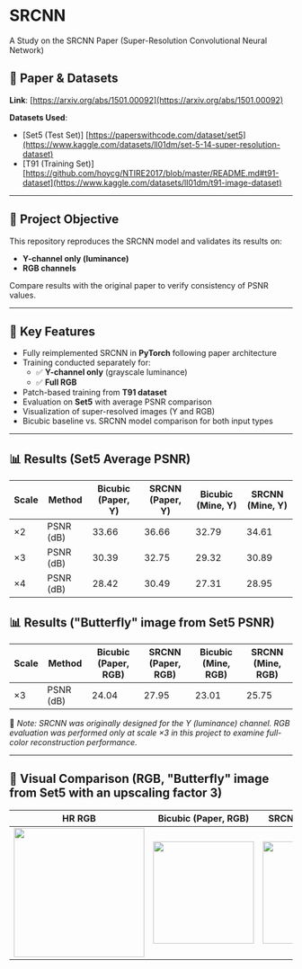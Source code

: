 # SRCNN
A Study on the SRCNN Paper (Super-Resolution Convolutional Neural Network)

## 📄 Paper & Datasets
**Link**: [https://arxiv.org/abs/1501.00092](https://arxiv.org/abs/1501.00092)

**Datasets Used**:
- [Set5 (Test Set)] [https://paperswithcode.com/dataset/set5](https://www.kaggle.com/datasets/ll01dm/set-5-14-super-resolution-dataset)
- [T91 (Training Set)] [https://github.com/hoycg/NTIRE2017/blob/master/README.md#t91-dataset](https://www.kaggle.com/datasets/ll01dm/t91-image-dataset)
  
---

## 📌 Project Objective
This repository reproduces the SRCNN model and validates its results on:
- **Y-channel only (luminance)**
- **RGB channels**

Compare results with the original paper to verify consistency of PSNR values.

---

## 🧪 Key Features
- Fully reimplemented SRCNN in **PyTorch** following paper architecture  
- Training conducted separately for:
  - ✅ **Y-channel only** (grayscale luminance)
  - ✅ **Full RGB**  
- Patch-based training from **T91 dataset**  
- Evaluation on **Set5** with average PSNR comparison  
- Visualization of super-resolved images (Y and RGB)  
- Bicubic baseline vs. SRCNN model comparison for both input types  

---

## 📊 Results (Set5 Average PSNR)

| Scale | Method        | Bicubic (Paper, Y) | SRCNN (Paper, Y) | Bicubic (Mine, Y) | SRCNN (Mine, Y) |
|-------|---------------|--------------------|------------------|-------------------|-----------------|
| ×2    | PSNR (dB)     | 33.66              | 36.66            | 32.79             | 34.61           | 
| ×3    | PSNR (dB)     | 30.39              | 32.75            | 29.32             | 30.89           | 
| ×4    | PSNR (dB)     | 28.42              | 30.49            | 27.31             | 28.95           |

## 📊 Results ("Butterfly" image from Set5 PSNR)

| Scale | Method        | Bicubic (Paper, RGB) | SRCNN (Paper, RGB) | Bicubic (Mine, RGB) | SRCNN (Mine, RGB) |
|-------|---------------|----------------------|--------------------|---------------------|-------------------|
| ×3    | PSNR (dB)     | 24.04                | 27.95              | 23.01               | 25.75             |

📎 *Note: SRCNN was originally designed for the Y (luminance) channel. 
RGB evaluation was performed only at scale ×3 in this project to examine full-color reconstruction performance.*

---

## 📸 Visual Comparison (RGB, "Butterfly" image from Set5 with an upscaling factor 3)
| HR RGB | Bicubic (Paper, RGB) | SRCNN (Paper, RGB) | Bicubic (Mine, RGB) | SRCNN (Mine, RGB) |
|--------|----------------------|--------------------|---------------------|-------------------|
| <img width="232" height="230" src="https://github.com/user-attachments/assets/335bb81a-215b-4a81-a77a-5628bd4a39f6" /> | <img width="179" height="182" src="https://github.com/user-attachments/assets/d814d356-b2ae-42b9-b702-2e2b61b0ef59" /> | <img width="181" height="182" src="https://github.com/user-attachments/assets/00555592-97ec-4d1c-bd8b-aa30704c9f35" /> | <img width="230" height="230" src="https://github.com/user-attachments/assets/2b15b843-5f74-487f-80d4-8e87dbceb68c" /> | <img width="230" height="230" src="https://github.com/user-attachments/assets/7667994c-7b25-4de0-b26c-6577b2f93dd8" /> |

